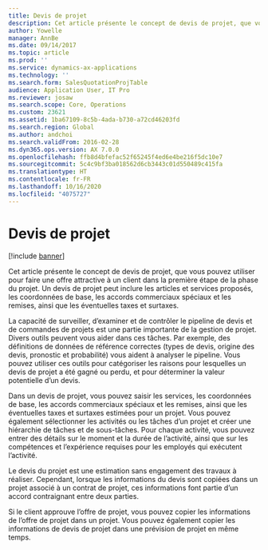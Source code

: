 ```yaml
---
title: Devis de projet
description: Cet article présente le concept de devis de projet, que vous pouvez utiliser pour faire une offre attractive à un client dans la première étape de la phase du projet. Un devis de projet peut inclure les articles et services proposés, les coordonnées de base, les accords commerciaux spéciaux et les remises, ainsi que les éventuelles taxes et surtaxes.
author: Yowelle
manager: AnnBe
ms.date: 09/14/2017
ms.topic: article
ms.prod: ''
ms.service: dynamics-ax-applications
ms.technology: ''
ms.search.form: SalesQuotationProjTable
audience: Application User, IT Pro
ms.reviewer: josaw
ms.search.scope: Core, Operations
ms.custom: 23621
ms.assetid: 1ba67109-8c5b-4ada-b730-a72cd46203fd
ms.search.region: Global
ms.author: andchoi
ms.search.validFrom: 2016-02-28
ms.dyn365.ops.version: AX 7.0.0
ms.openlocfilehash: ffb8d4bfefac52f65245f4ed6e4be216f5dc10e7
ms.sourcegitcommit: 5c4c9bf3ba018562d6cb3443c01d550489c415fa
ms.translationtype: HT
ms.contentlocale: fr-FR
ms.lasthandoff: 10/16/2020
ms.locfileid: "4075727"
---
```

# <a name="project-quotations"></a>Devis de projet

[!include [banner](../includes/banner.md)]

Cet article présente le concept de devis de projet, que vous pouvez utiliser pour faire une offre attractive à un client dans la première étape de la phase du projet. Un devis de projet peut inclure les articles et services proposés, les coordonnées de base, les accords commerciaux spéciaux et les remises, ainsi que les éventuelles taxes et surtaxes. 

La capacité de surveiller, d’examiner et de contrôler le pipeline de devis et de commandes de projets est une partie importante de la gestion de projet. Divers outils peuvent vous aider dans ces tâches. Par exemple, des définitions de données de référence correctes (types de devis, origine des devis, pronostic et probabilité) vous aident à analyser le pipeline. Vous pouvez utiliser ces outils pour catégoriser les raisons pour lesquelles un devis de projet a été gagné ou perdu, et pour déterminer la valeur potentielle d’un devis. 

Dans un devis de projet, vous pouvez saisir les services, les coordonnées de base, les accords commerciaux spéciaux et les remises, ainsi que les éventuelles taxes et surtaxes estimées pour un projet. Vous pouvez également sélectionner les activités ou les tâches d’un projet et créer une hiérarchie de tâches et de sous-tâches. Pour chaque activité, vous pouvez entrer des détails sur le moment et la durée de l’activité, ainsi que sur les compétences et l’expérience requises pour les employés qui exécutent l’activité. 

Le devis du projet est une estimation sans engagement des travaux à réaliser. Cependant, lorsque les informations du devis sont copiées dans un projet associé à un contrat de projet, ces informations font partie d’un accord contraignant entre deux parties. 

Si le client approuve l’offre de projet, vous pouvez copier les informations de l’offre de projet dans un projet. Vous pouvez également copier les informations de devis de projet dans une prévision de projet en même temps.




